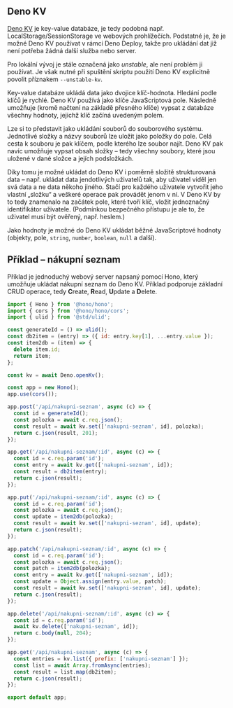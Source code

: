 ## Deno KV

[Deno KV](https://docs.deno.com/deploy/kv/manual/) je key-value databáze, je tedy podobná např. LocalStorage/SessionStorage ve webových prohlížečích.
Podstatné je, že je možné Deno KV používat v rámci Deno Deploy, takže pro ukládání dat již není potřeba žádná další služba nebo server.

Pro lokální vývoj je stále označená jako _unstable_, ale není problém ji používat.
Je však nutné při spuštění skriptu použití Deno KV explicitně povolit příznakem `--unstable-kv`.

Key-value databáze ukládá data jako dvojice klíč-hodnota.
Hledání podle klíčů je rychlé.
Deno KV používá jako klíče JavaScriptová pole.
Následně umožňuje (kromě načtení na základě přesného klíče) vypsat z databáze všechny hodnoty, jejichž klíč začíná uvedeným polem.

Lze si to představit jako ukládání souborů do souborového systému.
Jednotlivé složky a názvy souborů lze uložit jako položky do pole.
Celá cesta k souboru je pak klíčem, podle kterého lze soubor najít.
Deno KV pak navíc umožňuje vypsat obsah složky – tedy všechny soubory, které jsou uložené v dané složce a jejích podsložkách.

Díky tomu je možné ukládat do Deno KV i poměrně složitě strukturovaná data – např. ukládat data jendotlivých uživatelů tak, aby uživatel viděl jen svá data a ne data někoho jiného.
Stačí pro každého uživatele vytvořit jeho vlastní „složku“ a veškeré operace pak provádět jenom v ní.
V Deno KV by to tedy znamenalo na začátek pole, které tvoří klíč, vložit jednoznačný identifikátor uživatele.
(Podmínkou bezpečného přístupu je ale to, že uživatel musí být ověřený, např. heslem.)

Jako hodnoty je možné do Deno KV ukládat běžné JavaScriptové hodnoty (objekty, pole, `string`, `number`, `boolean`, `null` a další).

## Příklad – nákupní seznam

Příklad je jednoduchý webový server napsaný pomocí Hono, který umožňuje ukládat nákupní seznam do Deno KV.
Příklad podporuje základní CRUD operace, tedy **C**reate, **R**ead, **U**pdate a **D**elete.

```javascript
import { Hono } from '@hono/hono';
import { cors } from '@hono/hono/cors';
import { ulid } from '@std/ulid';

const generateId = () => ulid();
const db2item = (entry) => ({ id: entry.key[1], ...entry.value });
const item2db = (item) => {
  delete item.id;
  return item;
};

const kv = await Deno.openKv();

const app = new Hono();
app.use(cors());

app.post('/api/nakupni-seznam', async (c) => {
  const id = generateId();
  const polozka = await c.req.json();
  const result = await kv.set(['nakupni-seznam', id], polozka);
  return c.json(result, 201);
});

app.get('/api/nakupni-seznam/:id', async (c) => {
  const id = c.req.param('id');
  const entry = await kv.get(['nakupni-seznam', id]);
  const result = db2item(entry);
  return c.json(result);
});

app.put('/api/nakupni-seznam/:id', async (c) => {
  const id = c.req.param('id');
  const polozka = await c.req.json();
  const update = item2db(polozka);
  const result = await kv.set(['nakupni-seznam', id], update);
  return c.json(result);
});

app.patch('/api/nakupni-seznam/:id', async (c) => {
  const id = c.req.param('id');
  const polozka = await c.req.json();
  const patch = item2db(polozka);
  const entry = await kv.get(['nakupni-seznam', id]);
  const update = Object.assign(entry.value, patch);
  const result = await kv.set(['nakupni-seznam', id], update);
  return c.json(result);
});

app.delete('/api/nakupni-seznam/:id', async (c) => {
  const id = c.req.param('id');
  await kv.delete(['nakupni-seznam', id]);
  return c.body(null, 204);
});

app.get('/api/nakupni-seznam', async (c) => {
  const entries = kv.list({ prefix: ['nakupni-seznam'] });
  const list = await Array.fromAsync(entries);
  const result = list.map(db2item);
  return c.json(result);
});

export default app;
```
